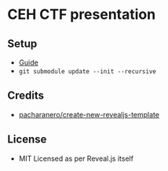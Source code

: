 # CEH CTF presentation

## Setup

- [Guide](https://martinomensio.medium.com/how-to-host-reveal-js-slides-on-github-pages-and-have-a-tidy-repository-1a363944c38d)
- `git submodule update --init --recursive`

## Credits
* [pacharanero/create-new-revealjs-template](https://github.com/pacharanero/create-new-revealjs-template)

## License
* MIT Licensed as per Reveal.js itself
